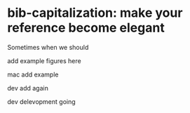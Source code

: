 # bib-capitalization: make your reference become elegant

Sometimes when we should

add example figures here

mac add example

dev add again

dev delevopment going